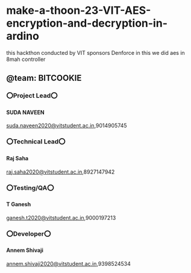 # make-a-thoon-23-VIT-AES-encryption-and-decryption-in-ardino
this hackthon conducted by VIT sponsors Denforce in this we did aes in 8mah controller

## @team: BITCOOKIE
### ⭕Project Lead⭕
#### SUDA NAVEEN
suda.naveen2020@vitstudent.ac.in,9014905745
### ⭕Technical Lead⭕
#### Raj Saha
raj.saha2020@vitstudent.ac.in,8927147942
### ⭕Testing/QA⭕
#### T Ganesh
ganesh.t2020@vitstudent.ac.in,9000197213
### ⭕Developer⭕
#### Annem Shivaji
annem.shivaji2020@vitstudent.ac.in,9398524534

